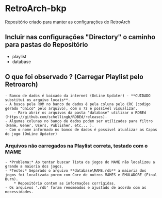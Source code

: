 # RetroArch-bkp

Repositório criado para manter as configurações do RetroArch

## Incluir nas configurações "Directory" o caminho para pastas do Repositório
- playlist 
- database 

## O que foi observado ? (Carregar Playlist pelo Retroarch)
	- Banco de dados é baixado da internet (OnLine Updater) - **CUIDADO substitui os arquivo locais**.
	- A busca pela ROM no banco de dados é pela coluna pelo CRC (codigo gerado "único" pelo arquivo), com o 7z é possível visualizar.
		- Para abrir os arquivos da pasta "database" utilizar o RDBEd (https://github.com/schellingb/RDBEd/releases).
	- Algumas colunas no banco de dados podem ser utilizadas para filtro (Name, Gener, Users, Publisher, etc... ).
	- Com o nome informado no banco de dados é possivel atualizar as Capas do jogo (OnLine Updater)   
### Arquivos não carregados na Playlist correta, testado com o MAME
	- *Problema:* Ao tentar buscar lista de jogos do MAME não localizou a grande a maioria dos jogos.
	- *Teste:* Separado o arquivo **database\MAME.rdb** a maioria dos jogos foi localizada porem com Core de outros MAMES e EMULADORE (Final Burn).
		* Repositório contem as informações corrigidas.
	- Os arquivos '.rdb' foram renomeados e ajustado de acordo com as necessidades.